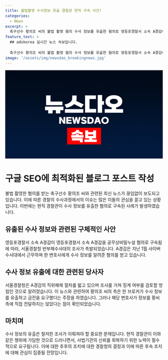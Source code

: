 ```yaml
---
title: 불법촬영 수사정보 유출 경찰관 현직 구속 사건!
categories:
  - News
excerpt: >
  축구선수 황의조 씨의 불법 촬영 혐의 수사 정보를 유출한 혐의로 영등포경찰서 소속 A경감이 구속됐다. A경감은 지난 1월 사이버수사대 근무 중 한 변호사에게 수사 정보를 누설한 혐의를 받고 있다. 황의조 측 주장과는 달리 해당 변호사가 정보를 직접 전달하지는 않았으며, 서울경찰청은 A경감의 직위해제를 검토하고 징계 여부를 조사할 예정이다.
feature_text: >
  ## adskorea 실시간 뉴스 속보입니다.

  축구선수 황의조 씨의 불법 촬영 혐의 수사 정보를 유출한 혐의로 영등포경찰서 소속 A경감이 구속됐다. A경감은 지난 1월 사이버수사대 근무 중 한 변호사에게 수사 정보를 누설한 혐의를 받고 있다. 황의조 측 주장과는 달리 해당 변호사가 정보를 직접 전달하지는 않았으며, 서울경찰청은 A경감의 직위해제를 검토하고 징계 여부를 조사할 예정이다.
image: '/assets/img/newsdao_breakingnews.jpg'
---
```


<p><img src="/assets/img/newsdao_breakingnews.jpg" alt="adskorea 속보" /></p>

<h1>구글 SEO에 최적화된 블로그 포스트 작성</h1>

<p data-ke-size="size16">불법 촬영한 혐의를 받는 축구선수 황의조 씨와 관련된 최신 뉴스가 끊임없이 보도되고 있습니다. 이에 따른 경찰의 수사과정에서의 이슈는 많은 이들의 관심을 끌고 있는 상황입니다. 이번에는 현직 경찰관이 수사 정보를 유출한 혐의로 구속된 사례가 발생하였습니다.</p>

<h2 data-ke-size="size26">유출된 수사 정보와 관련된 구체적인 사안</h2>

<p data-ke-size="size16">영등포경찰서 소속 A경감이 영등포경찰서 소속 A경감을 공무상비밀누설 혐의로 구속됨에 따라, 서울경찰청 반부패수사대의 조사가 촉발되었습니다. A경감은 지난 1월 사이버수사대에서 근무하며 한 변호사에게 수사 정보를 알려준 혐의를 받고 있습니다.</p>

<h2 data-ke-size="size26">수사 정보 유출에 대한 관련된 당사자</h2>

<p data-ke-size="size16">서울경찰청은 A경감의 직위해제 절차를 밟고 있으며 조사를 거쳐 징계 여부를 검토할 방침인 것으로 알려졌습니다. 이 뉴스와 관련하여 황의조 씨의 측은 한 브로커가 수사 정보를 유출하고 금전을 요구했다는 주장을 하였습니다. 그러나 해당 변호사가 정보를 황씨 측에 직접 전달하지는 않았다는 점이 확인되었습니다.</p>

<h2 data-ke-size="size26">마치며</h2>

<p data-ke-size="size16">수사 정보의 유출은 철저한 조사가 이뤄져야 할 중요한 문제입니다. 현직 경찰관이 이와 같은 행위에 가담한 것으로 드러나면서, 사법기관의 신뢰를 회복하기 위한 노력이 필수적으로 요구됩니다. 이에 대한 추후의 조치에 대한 경찰청의 결정과 이에 따른 후속 조치에 대해 관심이 집중될 전망입니다.</p>

